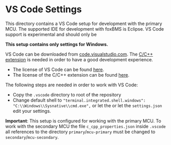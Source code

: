 # VS Code Settings

This directory contains a VS Code setup for development with the primary MCU.
The supported IDE for development with foxBMS is Eclipse. VS Code support is
experimental and should only be

**This setup contains only settings for Windows.**

VS Code can be downloaded from
[code.visualstudio.com](https://code.visualstudio.com/). The
[C/C++ extension](https://marketplace.visualstudio.com/items?itemName=ms-vscode.cpptools)
is needed in order to have a good development experience.

- The license of VS Code can be found
[here](https://code.visualstudio.com/license).
- The license of the C/C++ extension can be found
[here](https://marketplace.visualstudio.com/items/ms-vscode.cpptools/license).

The following steps are needed in order to work with VS Code:

- Copy the ``.vscode`` directory to root of the repository
- Change default shell to
  `"terminal.integrated.shell.windows": "C:\\Windows\\Sysnative\\cmd.exe",`
  or let the or let the ``settings.json`` edit your settings.

**Important**: This setup is configured for working with the primary MCU.
To work with the secondary MCU the file ``c_cpp_properties.json`` inside
``.vscode`` all references to the directory ``primary``/``mcu-primary`` must
be changed to ``secondary``/``mcu-secondary``.
